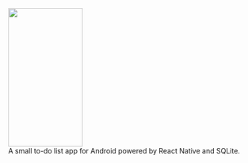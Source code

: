 <img src="https://github.com/user-attachments/assets/497c1916-62db-427b-8894-e6f23a58e00a" width="150" height="280">
<br>
A small to-do list app for Android powered by React Native and SQLite. 
